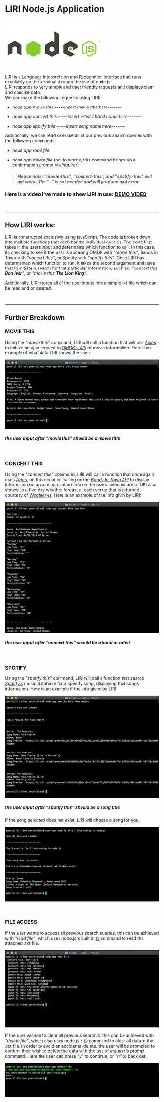 # **LIRI Node.js Application** 
![node](document-media/node.png)

LIRI is a Language Interpretaion and Recognition Interface that runs exculsivly on the terminal through the use of node.js.
<br>
LIRI responds to very simple and user friendly requests and displays clear and concise data. 
<br>
We can make the following requests using LIRI:

* *node app movie this -----insert movie title here-------*

* *node app concert this -----insert artist / band name here-------*

* *node app spotify this -----insert song name here-------*

Additionally, we can read or erase all of our previous search queries with the following commands: 

* *node app read file*

* *node app delete file* (not to worrie, this command brings up a confirmation prompt via *inquirer*)

>  ##### Please note: *"movie-this", "concert-this", and "spotify-this"* will not work. The "-" is not needed and will produce and error 

### Here is a video I've made to show LIRI in use: [DEMO VIDEO](https://drive.google.com/file/d/1g-CyQMwLJo-iQRhCuts2fL_f2lYiEFI5/view)

<br>
<hr>

## How LIRI works: 

LIRI is constructed exclusivly using javaScript. The code is broken down into multiple functions that each handle individual queries. The code first takes in the users input and determains which function to call. In this case, its checking to see if the user is accesing OMDB with *"movie this"*, Bands in Town with *"concert this"*, or Spotify with *"spotify this"*. Once LIRI has determained which function to run, it takes the second argument and uses that to initiate a search for that particular information, such as: *"concert this **Bon Iver**"*, or *"movie this **The Lion King**"*. 

Additionally, LIRI stores all of the user inputs into a simple txt file which can be read and or deleted.

<br>
<hr>

## Further Breakdown 

### **MOVIE THIS**

Using the *"movie this"* command, LIRI will call a function that will use *[Axios](https://www.npmjs.com/package/axios)* to initiate an ajax request to *[OMDB's API](https://www.npmjs.com/package/axios)* of movie information. Here's an example of what data LIRI shows the user: 

![movie](document-media/movieExample.png)

##### *the user input after "movie this" should be a movie title*

<br>

### **CONCERT THIS**

Using the *"concert this"* command, LIRI will call a function that once again uses *[Axios](https://www.npmjs.com/package/axios)*, on this occation calling on the *[Bands In Town API](https://www.artists.bandsintown.com/bandsintown-api)* to display information on upcoming concert info on the users selected artist. LIRI also shows us a five day weather forcast at each venue that is returned, courtesy of *[Weather-js](https://www.npmjs.com/package/weather-js).*
Here is an example of the info givin by LIRI:

![concert](document-media/concertExample.png)

##### *the user input after "concert this" should be a band or artist*

<br>

### **SPOTIFY** 

Using the *"spotify this"* command, LIRI will call a function that search *[Spotify's](https://www.spotify.com/us/premium/?utm_source=us-en_brand_contextual-desktop_text&utm_medium=paidsearch&utm_campaign=alwayson_ucanz_us_performancemarketing_core_brand+contextual-desktop+text+exact+us-en+google&gclid=Cj0KCQjwp5_qBRDBARIsANxdcimY0cLhyCYo-6-eHkEIips9xssyuHriD7vhaSqawBSSiTNYFR53YE0aAhJ9EALw_wcB&gclsrc=aw.ds)* music database for a specify song, displaying that songs information. Here is an example if the info given by LIRI: 

![spotify](document-media/spotifyExample.png)

##### *the user input after "spotify this" should be a song title*


If the song selected does not exist, LIRI will choose a song for you: 

![spotifyErr](document-media/songErrExample.png)

<br>

### FILE ACCESS

If the user wants to access all previous search queries, this can be achieved with *"read file"*, which uses node.js's built in *[fs](https://nodejs.org/api/fs.html)* command to read the attached .txt file.

![read file](document-media/readExample.png)

If the user wished to clear all previous search's, this can be achieved with *"delete file"*, which also uses node.js's *[fs](https://nodejs.org/api/fs.html)* command to clear all data in the .txt file. In order to avoid an accidental delete, the user will be prompted to confirm their wish to delete the data with the use of *[inquirer's](https://www.npmjs.com/package/inquirer)* prompt command. Here the user can press *"y"* to continue, or *"n"* to back out. 

![delet file](document-media/deleteExample.png)















